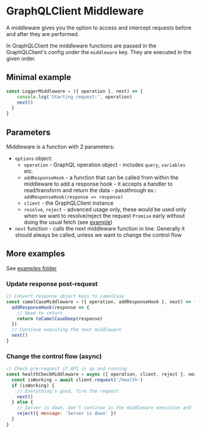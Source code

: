 # GraphQLClient Middleware

A middleware gives you the option to access and intercept requests before and after they are performed.

In GraphQLClient the middleware functions are passed in the GraphQLClient's config under the `middleware` key. They are executed in the given order.

## Minimal example

```js
const LoggerMiddleware = ({ operation }, next) => {
    console.log('Starting request:', operation)
    next()
  }
}
```

## Parameters

Middleware is a function with 2 parameters:

- `options` object:
  - `operation` - GraphQL operation object - includes `query`, `variables` etc.
  - `addResponseHook` - a function that can be called from within the middleware to add a response hook - it accepts a handler to read/transform and return the data - passthrough ex.: `addResponseHook(response => response)`
  - `client` - the GraphQLClient instance
  - `resolve`, `reject` - advanced usage only, these would be used only when we want to resolve/reject the request `Promise` early without doing the usual fetch (see [example](examples/cacheMiddleware.js))
- `next` function - calls the next middleware function in line. Generally it should always be called, unless we want to change the control flow

## More examples

See [examples folder](examples/)

### Update response post-request

```js
// Convert response object keys to camelCase
const camelCaseMiddleware = ({ operation, addResponseHook }, next) => {
  addResponseHook(response => {
    // Need to return
    return toCamelCaseDeep(response)
  })
  // Continue executing the next middleware
  next()
}
```

### Change the control flow (async)

```js
// Check pre-request if API is up and running
const healthCheckMiddleware = async ({ operation, client, reject }, next) => {
  const isWorking = await client.request('/health')
  if (isWorking) {
    // Everything's good, fire the request
    next()
  } else {
    // Server is down, don't continue in the middleware execution and fail the req early
    reject({ message: 'Server is down' })
  }
}
```
